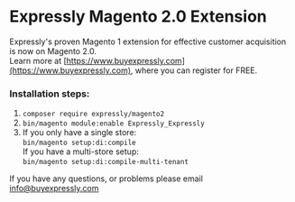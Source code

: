 # Expressly Magento 2.0 Extension

Expressly's proven Magento 1 extension for effective customer acquisition is now on Magento 2.0.  
Learn more at [https://www.buyexpressly.com](https://www.buyexpressly.com), where you can register for FREE.

### Installation steps:

1. `composer require expressly/magento2`  
2. `bin/magento module:enable Expressly_Expressly`  
3. 
    If you only have a single store:  
    `bin/magento setup:di:compile`  
    If you have a multi-store setup:  
    `bin/magento setup:di:compile-multi-tenant`  
    
If you have any questions, or problems please email [info@buyexpressly.com](info@buyexpressly.com)
